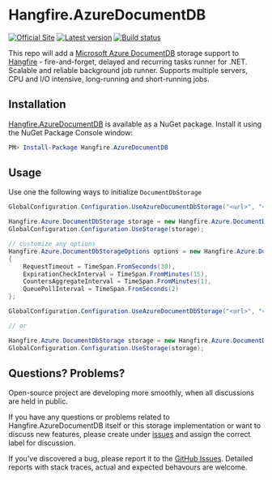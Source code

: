 # Hangfire.AzureDocumentDB

[![Official Site](https://img.shields.io/badge/site-hangfire.io-blue.svg)](http://hangfire.io)
[![Latest version](https://img.shields.io/nuget/v/Hangfire.AzureDocumentDB.svg)](https://www.nuget.org/packages/Hangfire.AzureDocumentDB)
[![Build status](https://ci.appveyor.com/api/projects/status/uvxh94dhxcokga47?svg=true)](https://ci.appveyor.com/project/imranmomin/hangfire-azuredocumentdb)

This repo will add a [Microsoft Azure DocumentDB](https://azure.microsoft.com/en-ca/services/documentdb) storage support to [Hangfire](http://hangfire.io) - fire-and-forget, delayed and recurring tasks runner for .NET. Scalable and reliable background job runner. Supports multiple servers, CPU and I/O intensive, long-running and short-running jobs.


## Installation

[Hangfire.AzureDocumentDB](https://www.nuget.org/packages/Hangfire.AzureDocumentDB) is available as a NuGet package. Install it using the NuGet Package Console window:

```powershell
PM> Install-Package Hangfire.AzureDocumentDB
```


## Usage

Use one the following ways to initialize `DocumentDbStorage`

```csharp
GlobalConfiguration.Configuration.UseAzureDocumentDbStorage("<url>", "<authSecret>", "<databaseName>", "<collectionName>");

Hangfire.Azure.DocumentDbStorage storage = new Hangfire.Azure.DocumentDbStorage("<url>", "<authSecret>", "<databaseName>", "<collectionName>");
GlobalConfiguration.Configuration.UseStorage(storage);
```

```csharp
// customize any options
Hangfire.Azure.DocumentDbStorageOptions options = new Hangfire.Azure.DocumentDbStorageOptions
{
    RequestTimeout = TimeSpan.FromSeconds(30),
    ExpirationCheckInterval = TimeSpan.FromMinutes(15),
    CountersAggregateInterval = TimeSpan.FromMinutes(1),
    QueuePollInterval = TimeSpan.FromSeconds(2)
};

GlobalConfiguration.Configuration.UseAzureDocumentDbStorage("<url>", "<authSecret>", "<databaseName>", "<collectionName>", options);

// or 

Hangfire.Azure.DocumentDbStorage storage = new Hangfire.Azure.DocumentDbStorage("<url>", "<authSecret>", "<databaseName>", "<collectionName>", options);
GlobalConfiguration.Configuration.UseStorage(storage);
```


## Questions? Problems?

Open-source project are developing more smoothly, when all discussions are held in public.

If you have any questions or problems related to Hangfire.AzureDocumentDB itself or this storage implementation or want to discuss new features, please create under [issues](https://github.com/imranmomin/Hangfire.AzureDocumentDB/issues/new) and assign the correct label for discussion. 

If you've discovered a bug, please report it to the [GitHub Issues](https://github.com/imranmomin/Hangfire.AzureDocumentDB/pulls). Detailed reports with stack traces, actual and expected behavours are welcome.
